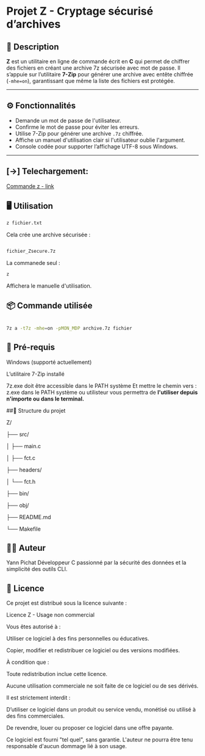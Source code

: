 # Projet Z - Cryptage sécurisé d’archives

## 🔐 Description

**Z** est un utilitaire en ligne de commande écrit en **C** qui permet de chiffrer des fichiers en créant une archive 7z sécurisée avec mot de passe. Il s’appuie sur l’utilitaire **7-Zip** pour générer une archive avec entête chiffrée (`-mhe=on`), garantissant que même la liste des fichiers est protégée.

---

## ⚙️ Fonctionnalités

- Demande un mot de passe de l'utilisateur.
- Confirme le mot de passe pour éviter les erreurs.
- Utilise 7-Zip pour générer une archive `.7z` chiffrée.
- Affiche un manuel d'utilisation clair si l'utilisateur oublie l'argument.
- Console codée pour supporter l’affichage UTF-8 sous Windows.

---

## [->] Telechargement:

[Commande z - link](https://drive.google.com/file/d/17K8Urh6V-mEel0wF4DtW0ziz1vBT_6sz/view?usp=sharing)

## 🖥️ Utilisation

```bash
z fichier.txt
```
Cela crée une archive sécurisée :

```bash

fichier_Zsecure.7z

```
La commanede seul :
```bash
z
```
Affichera le manuelle d'utilisation.

## 📦 Commande utilisée
```bash

7z a -t7z -mhe=on -pMON_MDP archive.7z fichier
```
## 🧩 Pré-requis
Windows (supporté actuellement)

L’utilitaire 7-Zip installé

7z.exe doit être accessible dans le PATH système
Et mettre le chemin vers :  z.exe dans le PATH système ou utilisteur vous permettra de **l'utiliser depuis n'importe ou dans le terminal.**

##📁 Structure du projet

Z/

├── src/

│   ├── main.c

│   ├── fct.c

├── headers/

│   └── fct.h

├── bin/

├── obj/

├── README.md

└── Makefile



## 👨‍💻 Auteur
Yann Pichat
Développeur C passionné par la sécurité des données et la simplicité des outils CLI.


## 📜 Licence
Ce projet est distribué sous la licence suivante :

Licence Z - Usage non commercial

Vous êtes autorisé à :

Utiliser ce logiciel à des fins personnelles ou éducatives.

Copier, modifier et redistribuer ce logiciel ou des versions modifiées.

À condition que :

Toute redistribution inclue cette licence.

Aucune utilisation commerciale ne soit faite de ce logiciel ou de ses dérivés.

Il est strictement interdit :

D’utiliser ce logiciel dans un produit ou service vendu, monétisé ou utilisé à des fins commerciales.

De revendre, louer ou proposer ce logiciel dans une offre payante.

Ce logiciel est fourni "tel quel", sans garantie. L'auteur ne pourra être tenu responsable d'aucun dommage lié à son usage.

